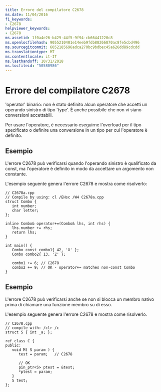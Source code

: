 ```yaml
---
title: Errore del compilatore C2678
ms.date: 11/04/2016
f1_keywords:
- C2678
helpviewer_keywords:
- C2678
ms.assetid: 1f0a4e26-b429-44f5-9f94-cb66441220c8
ms.openlocfilehash: 9055210401e14eeb9fdb88266870ac8fe5cbd496
ms.sourcegitcommit: 6052185696adca270bc9bdbec45a626dd89cdcdd
ms.translationtype: MT
ms.contentlocale: it-IT
ms.lasthandoff: 10/31/2018
ms.locfileid: "50580986"
---
```

# <a name="compiler-error-c2678"></a>Errore del compilatore C2678

'operator' binario: non è stato definito alcun operatore che accetti un operando sinistro di tipo 'type'. È anche possibile che non vi siano conversioni accettabili.

Per usare l'operatore, è necessario eseguirne l'overload per il tipo specificato o definire una conversione in un tipo per cui l'operatore è definito.

## <a name="example"></a>Esempio

L'errore C2678 può verificarsi quando l'operando sinistro è qualificato da const, ma l'operatore è definito in modo da accettare un argomento non constante.

L'esempio seguente genera l'errore C2678 e mostra come risolverlo:

```
// C2678a.cpp
// Compile by using: cl /EHsc /W4 C2678a.cpp
struct Combo {
   int number;
   char letter;
};

inline Combo& operator+=(Combo& lhs, int rhs) {
   lhs.number += rhs;
   return lhs;
}

int main() {
   Combo const combo1{ 42, 'X' };
   Combo combo2{ 13, 'Z' };

   combo1 += 6; // C2678
   combo2 += 9; // OK - operator+= matches non-const Combo
}
```

## <a name="example"></a>Esempio

L'errore C2678 può verificarsi anche se non si blocca un membro nativo prima di chiamare una funzione membro su di esso.

L'esempio seguente genera l'errore C2678 e mostra come risolverlo.

```
// C2678.cpp
// compile with: /clr /c
struct S { int _a; };

ref class C {
public:
   void M( S param ) {
      test = param;   // C2678

      // OK
      pin_ptr<S> ptest = &test;
      *ptest = param;
   }
   S test;
};
```
